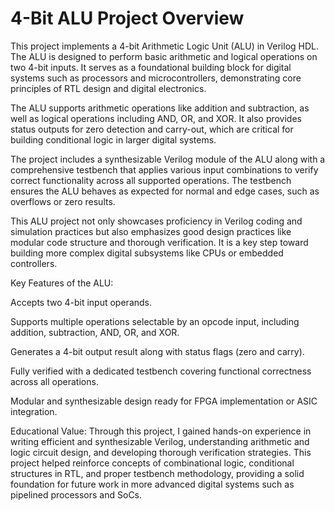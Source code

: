 #  4-Bit ALU Project Overview

This project implements a 4-bit Arithmetic Logic Unit (ALU) in Verilog HDL. The ALU is designed to perform basic arithmetic and logical operations on two 4-bit inputs. It serves as a foundational building block for digital systems such as processors and microcontrollers, demonstrating core principles of RTL design and digital electronics.

The ALU supports arithmetic operations like addition and subtraction, as well as logical operations including AND, OR, and XOR. It also provides status outputs for zero detection and carry-out, which are critical for building conditional logic in larger digital systems.

The project includes a synthesizable Verilog module of the ALU along with a comprehensive testbench that applies various input combinations to verify correct functionality across all supported operations. The testbench ensures the ALU behaves as expected for normal and edge cases, such as overflows or zero results.

This ALU project not only showcases proficiency in Verilog coding and simulation practices but also emphasizes good design practices like modular code structure and thorough verification. It is a key step toward building more complex digital subsystems like CPUs or embedded controllers.

Key Features of the ALU:

Accepts two 4-bit input operands.

Supports multiple operations selectable by an opcode input, including addition, subtraction, AND, OR, and XOR.

Generates a 4-bit output result along with status flags (zero and carry).

Fully verified with a dedicated testbench covering functional correctness across all operations.

Modular and synthesizable design ready for FPGA implementation or ASIC integration.

Educational Value:
Through this project, I gained hands-on experience in writing efficient and synthesizable Verilog, understanding arithmetic and logic circuit design, and developing thorough verification strategies. This project helped reinforce concepts of combinational logic, conditional structures in RTL, and proper testbench methodology, providing a solid foundation for future work in more advanced digital systems such as pipelined processors and SoCs.
